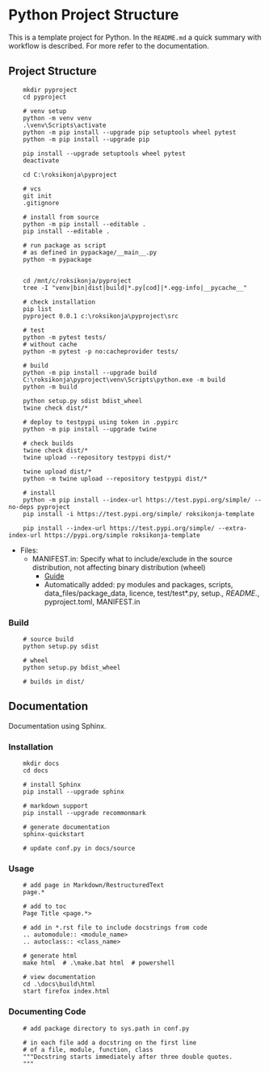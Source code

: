 # Python Project Structure

This is a template project for Python. 
In the ```README.md``` a quick summary with workflow is described.
For more refer to the documentation.

## Project Structure


        mkdir pyproject
        cd pyproject

        # venv setup
        python -m venv venv
        .\venv\Scripts\activate
        python -m pip install --upgrade pip setuptools wheel pytest
        python -m pip install --upgrade pip
        
        pip install --upgrade setuptools wheel pytest
        deactivate

        cd C:\roksikonja\pyproject

        # vcs
        git init
        .gitignore

        # install from source
        python -m pip install --editable .
        pip install --editable .

        # run package as script
        # as defined in pypackage/__main__.py
        python -m pypackage

        
        cd /mnt/c/roksikonja/pyproject
        tree -I "venv|bin|dist|build|*.py[cod]|*.egg-info|__pycache__"

        # check installation
        pip list
        pyproject 0.0.1 c:\roksikonja\pyproject\src

        # test
        python -m pytest tests/
        # without cache
        python -m pytest -p no:cacheprovider tests/

        # build
        python -m pip install --upgrade build
        C:\roksikonja\pyproject\venv\Scripts\python.exe -m build
        python -m build

        python setup.py sdist bdist_wheel
        twine check dist/*

        # deploy to testpypi using token in .pypirc
        python -m pip install --upgrade twine
        
        # check builds
        twine check dist/*
        twine upload --repository testpypi dist/*

        twine upload dist/*
        python -m twine upload --repository testpypi dist/*

        # install
        python -m pip install --index-url https://test.pypi.org/simple/ --no-deps pyproject
        pip install -i https://test.pypi.org/simple/ roksikonja-template

        pip install --index-url https://test.pypi.org/simple/ --extra-index-url https://pypi.org/simple roksikonja-template


* Files:
    * MANIFEST.in: Specify what to include/exclude in the source distribution, not affecting binary distribution (wheel)
        * [Guide](https://packaging.python.org/guides/using-manifest-in/#using-manifest-in)
        * Automatically added: py modules and packages, scripts, data_files/package_data, licence, test/test*.py, setup.*, README.*, pyproject.toml, MANIFEST.in

### Build

        # source build
        python setup.py sdist

        # wheel
        python setup.py bdist_wheel

        # builds in dist/


## Documentation

Documentation using Sphinx.

### Installation

        mkdir docs
        cd docs

        # install Sphinx
        pip install --upgrade sphinx

        # markdown support
        pip install --upgrade recommonmark

        # generate documentation
        sphinx-quickstart
        
        # update conf.py in docs/source


### Usage            

        # add page in Markdown/RestructuredText
        page.*

        # add to toc
        Page Title <page.*>

        # add in *.rst file to include docstrings from code
        .. automodule:: <module_name>
        .. autoclass:: <class_name>

        # generate html
        make html  # .\make.bat html  # powershell
        
        # view documentation
        cd .\docs\build\html
        start firefox index.html


### Documenting Code

        # add package directory to sys.path in conf.py

        # in each file add a docstring on the first line
        # of a file, module, function, class
        """Docstring starts immediately after three double quotes.
        """
